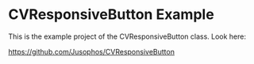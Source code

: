 # CVResponsiveButton Example #

This is the example project of the CVResponsiveButton class. Look here:

https://github.com/Jusophos/CVResponsiveButton